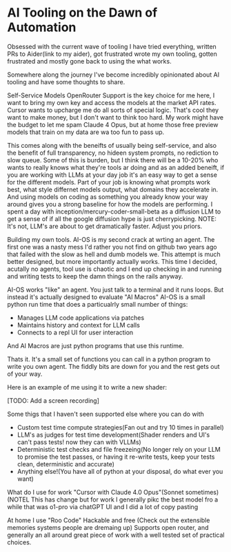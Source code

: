 # AI Tooling on the Dawn of Automation

Obsessed with the current wave of tooling I have tried everything, written PRs to Aider(link to my aider), got frustrated wrote my own tooling, gotten frustrated and mostly gone back to using the what works.

Somewhere along the journey I've become incredibly opinionated about AI tooling and have some thoughts to share.



Self-Service Models
OpenRouter Support is the key choice for me here, I want to bring my own key and access the models at the market API rates. Cursor wants to upcharge me do all sorts of special logic. That's cool they want to make money, but I don't want to think too hard. My work might have the budget to let me spam Claude 4 Opus, but at home those free preview models that train on my data are wa too fun to pass up.


This comes along with the beneifts of usually being self-service, and also the benefit of full transparency, no hideen system prompts, no rediction to slow queue. Some of this is burden, but I think there will be a 10-20% who wants to really knows what they're tools ar doing
and as an added beneift, if you are working with LLMs at your day job it's an easy way to get a sense for the different models. Part of your job is knowing what prompts work best, what style differnet models output, what domains they accelerate in. And using
models on coding as something you already know your way around gives you a strong baseline for how the models are performing. I spent a day with
inception/mercury-coder-small-beta as a diffusion LLM to get a sense of if all the google diffusion hype is just cherrypicking. NOTE: It's not, LLM's are about to get dramatically faster. Adjust you priors.

Building my own tools.
AI-OS is my second crack at wrting an agent. The first one was a nasty mess I'd rather you not find on github two years ago that failed with the slow as hell
and dumb models we. This attempt is much better designed, but more importantly actually works. This time I decided, acutally no agents, tool use
is chaotic and I end up checking in and running and writing tests to keep the damn things on the rails anyway.

AI-OS works "like" an agent. You just talk to a terminal and it runs loops. But instead it's actually designed to evaluate "AI Macros" AI-OS is a small
python run time that does a particualrly small number of things:
 * Manages LLM code applications via patches
 * Maintains history and context for LLM calls
 * Connects to a repl UI for user interaction

And AI Macros are just python programs that use this runtime.

Thats it. It's a small set of functions you can call in a python program to write you own agent. The fiddly bits are down for you and 
the rest gets out of your way.

Here is an example of me using it to write a new shader:

[TODO: Add a screen recording]

Some thigs that I haven't seen supported else where you can do with
* Custom test time compute strategies(Fan out and try 10 times in parallel)
* LLM's as judges for test time development(Shader renders and UI's can't pass tests! now they can with VLLMs)
* Deterministic test checks and file freezeing(No longer rely on your LLM to promise the test passes, or having it re-write tests, keep your tests clean, deterministic and accurate)
* Anything else!(You have all of python at your disposal, do what ever you want)


What do I use for work "Cursor with Claude 4.0 Opus"(Sonnet sometimes) (NOTEL This has change but for work I generally pikc the best model fro a while that 
was o1-pro via chatGPT UI and I did a lot of copy pasting

At home I use "Roo Code" Hackable and free (Check out the extensible memories systems people are dremaing up) Supports open router, and generally an
all around great piece of work with a well tested set of practical choices.
